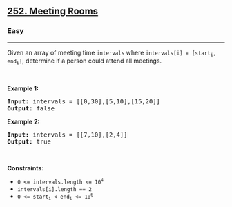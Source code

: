 <h2><a href="https://leetcode.com/problems/meeting-rooms/">252. Meeting Rooms</a></h2><h3>Easy</h3><hr><div style="user-select: auto;"><p style="user-select: auto;">Given an array of meeting time <code style="user-select: auto;">intervals</code>&nbsp;where <code style="user-select: auto;">intervals[i] = [start<sub style="user-select: auto;">i</sub>, end<sub style="user-select: auto;">i</sub>]</code>, determine if a person could attend all meetings.</p>

<p style="user-select: auto;">&nbsp;</p>
<p style="user-select: auto;"><strong style="user-select: auto;">Example 1:</strong></p>
<pre style="user-select: auto;"><strong style="user-select: auto;">Input:</strong> intervals = [[0,30],[5,10],[15,20]]
<strong style="user-select: auto;">Output:</strong> false
</pre><p style="user-select: auto;"><strong style="user-select: auto;">Example 2:</strong></p>
<pre style="user-select: auto;"><strong style="user-select: auto;">Input:</strong> intervals = [[7,10],[2,4]]
<strong style="user-select: auto;">Output:</strong> true
</pre>
<p style="user-select: auto;">&nbsp;</p>
<p style="user-select: auto;"><strong style="user-select: auto;">Constraints:</strong></p>

<ul style="user-select: auto;">
	<li style="user-select: auto;"><code style="user-select: auto;">0 &lt;= intervals.length &lt;= 10<sup style="user-select: auto;">4</sup></code></li>
	<li style="user-select: auto;"><code style="user-select: auto;">intervals[i].length == 2</code></li>
	<li style="user-select: auto;"><code style="user-select: auto;">0 &lt;= start<sub style="user-select: auto;">i</sub> &lt;&nbsp;end<sub style="user-select: auto;">i</sub> &lt;= 10<sup style="user-select: auto;">6</sup></code></li>
</ul>
</div>